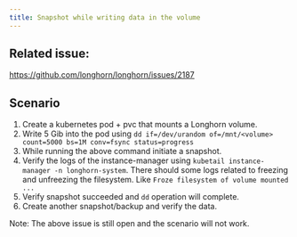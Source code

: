 ```yaml
---
title: Snapshot while writing data in the volume
---
```

## Related issue:
https://github.com/longhorn/longhorn/issues/2187

## Scenario
1. Create a kubernetes pod + pvc that mounts a Longhorn volume.
2. Write 5 Gib into the pod using `dd if=/dev/urandom of=/mnt/<volume> count=5000 bs=1M conv=fsync status=progress`
3. While running the above command initiate a snapshot.
4. Verify the logs of the instance-manager using `kubetail instance-manager -n longhorn-system`. There should some logs related to freezing and unfreezing the filesystem. Like `Froze filesystem of volume mounted ...`
5. Verify snapshot succeeded and `dd` operation will complete.
6. Create another snapshot/backup and verify the data.

Note: The above issue is still open and the scenario will not work.
